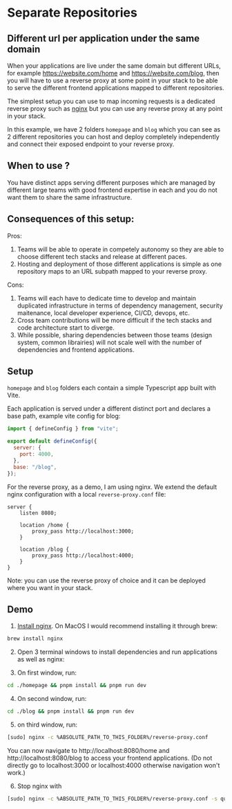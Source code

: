 # Separate Repositories

## Different url per application under the same domain

When your applications are live under the same domain but different URLs, for example https://website.com/home and https://website.com/blog, then you will have to use a reverse proxy at some point in your stack to be able to serve the different frontend applications mapped to different repositories.

The simplest setup you can use to map incoming requests is a dedicated reverse proxy such as [nginx](https://nginx.org/) but you can use any reverse proxy at any point in your stack.

In this example, we have 2 folders `homepage` and `blog` which you can see as 2 different repositories you can host and deploy completely independently and connect their exposed endpoint to your reverse proxy.

## When to use ?

You have distinct apps serving different purposes which are managed by different large teams with good frontend expertise in each and you do not want them to share the same infrastructure.

## Consequences of this setup:

Pros:

1. Teams will be able to operate in competely autonomy so they are able to choose different tech stacks and release at different paces.
1. Hosting and deployment of those different applications is simple as one repository maps to an URL subpath mapped to your reverse proxy.

Cons:

1. Teams will each have to dedicate time to develop and maintain duplicated infrastructure in terms of dependency management, security maitenance, local developer experience, CI/CD, devops, etc.
1. Cross team contributions will be more difficult if the tech stacks and code architecture start to diverge.
1. While possible, sharing dependencies between those teams (design system, common librairies) will not scale well with the number of dependencies and frontend applications.

## Setup

`homepage` and `blog` folders each contain a simple Typescript app built with Vite.

Each application is served under a different distinct port and declares a base path, example vite config for blog:

```javascript
import { defineConfig } from "vite";

export default defineConfig({
  server: {
    port: 4000,
  },
  base: "/blog",
});
```

For the reverse proxy, as a demo, I am using nginx. We extend the default nginx configuration with a local `reverse-proxy.conf` file:

```
server {
    listen 8080;

    location /home {
        proxy_pass http://localhost:3000;
    }

    location /blog {
        proxy_pass http://localhost:4000;
    }
}
```

Note: you can use the reverse proxy of choice and it can be deployed where you want in your stack.

## Demo

1. [Install nginx](https://nginx.org/en/docs/install.html). On MacOS I would recommend installing it through brew:

```bash
brew install nginx
```

2. Open 3 terminal windows to install dependencies and run applications as well as nginx:

3. On first window, run:

```bash
cd ./homepage && pnpm install && pnpm run dev
```

4. On second window, run:

```bash
cd ./blog && pnpm install && pnpm run dev
```

5. on third window, run:

```bash
[sudo] nginx -c %ABSOLUTE_PATH_TO_THIS_FOLDER%/reverse-proxy.conf
```

You can now navigate to http://localhost:8080/home and http://localhost:8080/blog to access your frontend applications. (Do not directly go to localhost:3000 or localhost:4000 otherwise navigation won't work.)

6. Stop nginx with

```bash
[sudo] nginx -c %ABSOLUTE_PATH_TO_THIS_FOLDER%/reverse-proxy.conf -s quit
```

